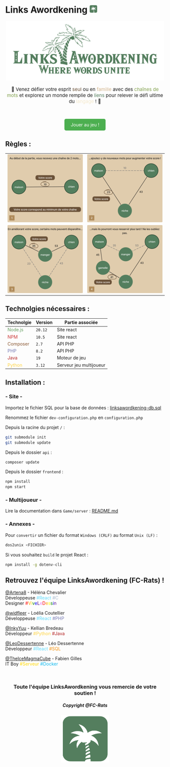 # Links Awordkening <img  alt="Ouvrir le site" width="25" src="./frontend/public/img/iconeLA.png">
<p align="center">
    <img  alt="Logo du site" width="500" src="./frontend/public/img/swatches/logoLA.png">
</p>


<p align="center" style="font-size:15px;">
🌿 Venez défier votre esprit <span style="color: #6A5138">seul</span> ou en <span style="color: #D2B48C">famille</span> avec des <span style="color: #82a14e">chaînes de mots</span> et explorez un monde remplie de <span style="color: #547E5E">liens</span> pour relever le défi ultime du <span style="color: #F4E9CD">langage</span> ! 💬 
</p>
<br>
<p align="center"><a href="https://linksawordkening.fabiengilles.tf" style="display: inline-block; padding: 10px 20px; background-color: #4CAF50; color: white; text-decoration: none; border-radius: 5px;">Jouer au jeu !</a></p>

## Règles : 

<table class="center-table">
  <tr class="rule-row">
    <td class="rule-cell"><img src="./frontend/public/img/rules/rules-colored-1.png" alt="Image 1" width="300"></td>
    <td class="rule-cell"><img src="./frontend/public/img/rules/rules-colored-2.png" alt="Image 2" width="300"></td>
  </tr>
  <tr class="rule-row">
    <td class="rule-cell"><img src="./frontend/public/img/rules/rules-colored-3.png" alt="Image 3" width="300"></td>
    <td class="rule-cell"><img src="./frontend/public/img/rules/rules-colored-4.png" alt="Image 4" width="300"></td>
  </tr>
</table>

## Technolgies nécessaires : 

Technolgie | Version | Partie associée |
------- | ------ | -------
<span style="color: #68A063">Node.js<span> | ``20.12`` | Site react
<span style="color: #CB3837">NPM</span> | ``10.5`` | Site react
<span style="color: #885630">Composer</span> | ``2.7`` | API PHP
<span style="color: #777BB4">PHP</span> | ``8.2`` | API PHP
<span style="color: #B22222">Java</span> | ``19`` | Moteur de jeu
<span style="color: #FFD343">Python</span> | ``3.12`` | Serveur jeu multijoueur

## Installation :

### - Site -

Importez le fichier SQL pour la base de données : <a href="./data/linksawordkening-db.sql">linksawordkening-db.sql</a>

Renommez le fichier ``dev-configuration.php`` en ``configuration.php``

Depuis la racine du projet ``/`` : 

```bash
git submodule init
git submodule update
```

Depuis le dossier `api` :

```bash
composer update
```

Depuis le dossier `frontend` : 

```bash
npm install
npm start
```

### - Multijoueur -

Lire la documentation dans `Game/server` : <a href="./Game/server/README.md">README.md</a>

### - Annexes -

Pour ``convertir`` un fichier du format ``Windows (CRLF)`` au format ``Unix (LF)`` :

```bash
dos2unix <FICHIER>
```

Si vous souhaitez ``build`` le projet React :

```bash
npm install -g dotenv-cli
```

## Retrouvez l'équipe LinksAwordkening (FC-Rats) !
[@Artena8](https://github.com/Artena8) - Héléna Chevalier<br>
Développeuse <span style="color: #61DAFB">#React</span> <span style="color: #A8B9CC">#C</span><br>
Designer <span style="color: red">#</span><span style="color: orange;">V</span><span style="color: yellow;">i</span><span style="color: green;">v</span><span style="color: blue;">e</span><span style="color: indigo;">L</span><span style="color: violet;">e</span><span style="color: red;">D</span><span style="color: orange;">e</span><span style="color: yellow;">s</span><span style="color: green;">s</span><span style="color: blue;">i</span><span style="color: indigo;">n</span>

[@widfleer](https://github.com/widfleer) - Loélia Coutellier<br>
Développeuse <span style="color: #61DAFB">#React</span> <span style="color: #777BB4">#PHP</span>

[@InkyYuu](https://github.com/InkyYuu) - Kellian Bredeau<br>
Développeur <span style="color: #FFD343">#Python</span> <span style="color: #B22222">#Java</span>

[@LeoDessertenne](https://github.com/LeoDessertenne) - Léo Dessertenne<br>
Développeur <span style="color: #61DAFB">#React</span> <span style="color: #F29111">#SQL</span>

[@TheIceMagmaCube](https://github.com/TheIceMagmaCube) - Fabien Gilles<br>
IT Boy <span style="color: #FFD700">#Serveur</span> <span style="color: #0DB7ED">#Docker</span>

<br>
<h3 style="text-align:center;">Toute l'équipe LinksAwordkening vous remercie de votre soutien !</h3>
<h5 style="text-align:center;">Copyright @FC-Rats<h5>
<p align="center">
    <img  alt="Icône du site" width="150" src="./frontend/public/img/iconeLA.png">
</p>